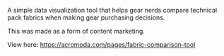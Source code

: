 A simple data visualization tool that helps gear nerds compare technical pack fabrics when making gear purchasing decisions.

This was made as a form of content marketing.

View here: https://acromoda.com/pages/fabric-comparison-tool